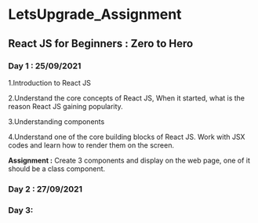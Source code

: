 # LetsUpgrade_Assignment
## React JS for Beginners : Zero to Hero

### Day 1 : 25/09/2021 
1.Introduction to React JS

2.Understand the core concepts of React JS, When it started, what is the reason React JS gaining popularity.

3.Understanding components

4.Understand one of the core building blocks of React JS. Work with JSX codes and learn how to render them on the screen.

**Assignment :** Create 3 components and display on the web page, one of it should be a class component.

### Day 2 : 27/09/2021
### Day 3: 


